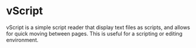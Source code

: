 # vScript
vScript is a simple script reader that display text files as scripts, and allows for quick moving between pages. This is useful for a scripting or editing environment.
